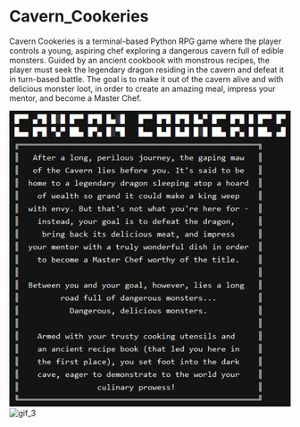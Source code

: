 # Cavern_Cookeries

Cavern Cookeries is a terminal-based Python RPG game where the player controls a young, aspiring chef exploring a dangerous cavern full of edible monsters. Guided by an ancient cookbook with monstrous recipes,  the player must seek the legendary dragon residing in the cavern and defeat it in turn-based battle. The goal is to make it out of the cavern alive and with delicious monster loot, in order to create an amazing meal, impress your mentor, and become a Master Chef.

![intro](demo/intro.PNG) ![gif_3](https://user-images.githubusercontent.com/55869220/90711234-090a7800-e255-11ea-9e32-bb2506595ed2.gif)
